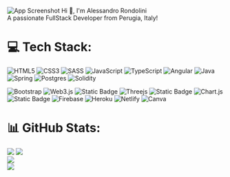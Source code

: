 ![App Screenshot](https://i.postimg.cc/qBDTPFYy/Backgrounf-Linked-In-2.png)
Hi 👋, I'm Alessandro Rondolini<br>A passionate FullStack Developer from Perugia, Italy!


# 💻 Tech Stack:
![HTML5](https://img.shields.io/badge/html5-%23E34F26.svg?style=flat&logo=html5&logoColor=white) 
![CSS3](https://img.shields.io/badge/css3-%231572B6.svg?style=flat&logo=css3&logoColor=white) 
![SASS](https://img.shields.io/badge/SASS-hotpink.svg?style=flat&logo=SASS&logoColor=white) 
![JavaScript](https://img.shields.io/badge/javascript-%23323330.svg?style=flat&logo=javascript&logoColor=%23F7DF1E) 
![TypeScript](https://img.shields.io/badge/typescript-%23007ACC.svg?style=flat&logo=typescript&logoColor=white) 
![Angular](https://img.shields.io/badge/angular-%23DD0031.svg?style=flat&logo=angular&logoColor=white) 
![Java](https://img.shields.io/badge/java-%23ED8B00.svg?style=flat&logo=java&logoColor=white) 
![Spring](https://img.shields.io/badge/spring-%236DB33F.svg?style=flat&logo=spring&logoColor=white) 
![Postgres](https://img.shields.io/badge/postgres-%23316192.svg?style=flat&logo=postgresql&logoColor=white)
![Solidity](https://img.shields.io/badge/Solidity-%23363636.svg?style=flat&logo=solidity&logoColor=white)

![Bootstrap](https://img.shields.io/badge/bootstrap-%23563D7C.svg?style=flat&logo=bootstrap&logoColor=white) 
![Web3.js](https://img.shields.io/badge/web3.js-F16822?style=flat&logo=web3.js&logoColor=white)
![Static Badge](https://img.shields.io/badge/ethers.js-violet?style=flat&logo=ethereum)
![Threejs](https://img.shields.io/badge/threejs-black?style=flat&logo=three.js&logoColor=white)
![Static Badge](https://img.shields.io/badge/anime.js-yellow?style=flat&logo=funimation)
![Chart.js](https://img.shields.io/badge/chart.js-F5788D.svg?style=flat&logo=chart.js&logoColor=white) 
![Static Badge](https://img.shields.io/badge/amChart.js-black?style=flat&logo=chart.js) 
![Firebase](https://img.shields.io/badge/firebase-%23039BE5.svg?style=flat&logo=firebase) 
![Heroku](https://img.shields.io/badge/heroku-%23430098.svg?style=flat&logo=heroku&logoColor=white) 
![Netlify](https://img.shields.io/badge/netlify-%23000000.svg?style=flat&logo=netlify&logoColor=#00C7B7) 
![Canva](https://img.shields.io/badge/Canva-%2300C4CC.svg?style=flat&logo=Canva&logoColor=white)
# 📊 GitHub Stats:
[![](https://visitcount.itsvg.in/api?id=thisisWoe&icon=0&color=0)](https://visitcount.itsvg.in)
![](https://github-readme-stats.vercel.app/api?username=thisisWoe&theme=radical&hide_border=false&include_all_commits=false&count_private=false)<br/>
![](https://github-readme-streak-stats.herokuapp.com/?user=thisisWoe&theme=radical&hide_border=false)<br/>
![](https://github-readme-stats.vercel.app/api/top-langs/?username=thisisWoe&theme=radical&hide_border=false&include_all_commits=false&count_private=false&layout=compact)
